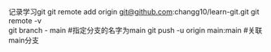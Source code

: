 记录学习git
git remote add origin git@github.com:changg10/learn-git.git
git remote -v  
git branch - main #指定分支的名字为main
git push -u origin main:main #关联main分支